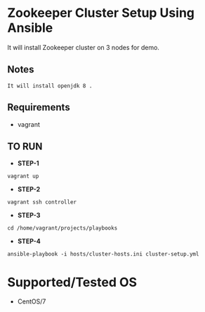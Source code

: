 # Zookeeper Cluster Setup Using Ansible
It will install Zookeeper cluster on 3 nodes for demo.

## Notes
```
It will install openjdk 8 .
```

## Requirements
* vagrant

## TO RUN
* **STEP-1**
```
vagrant up
```

* **STEP-2**
```
vagrant ssh controller
```

* **STEP-3**
```
cd /home/vagrant/projects/playbooks
```

* **STEP-4**
```
ansible-playbook -i hosts/cluster-hosts.ini cluster-setup.yml
```
# Supported/Tested OS
* CentOS/7
